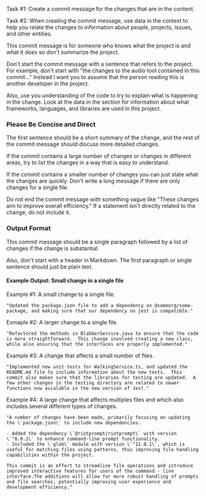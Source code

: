 Task #1: Create a commit message for the changes that are in the content.

Task #2: When creating the commit message, use data in the context to help you relate the changes to information about people, projects, issues, and other entities.

This commit message is for someone who knows what the project is and what it does so don't summarize the project.

Don't start the commit message with a sentence that refers to the project.  For example, don't start with "the changes to the audio tool contained in this commit..."  Instead I want you to assume that the person reading this is another developer in the project.

Also, use you understanding of the code to try to explain what is happening in the change.  Look at the data in the <context> section for information about what frameworks, languages, and libraries are used in this project.

### Please Be Concise and Direct

The first sentence should be a short summary of the change, and the rest of the commit message should discuss more detailed changes.

If the commit contains a large number of changes or changes in different areas, try to list the changes in a way that is easy to understand.

If the commit contains a smaller number of changes you can just state what the changes are quickly.  Don't write a long message if there are only changes for a single file.

Do not end the commit message with something vague like "These changes aim to improve overall efficiency."   If a statement isn't directly related to the change, do not include it.

### Output Format

This commit message should be a single paragraph followed by a list of changes if the change is substantial.

Also, don't start with a header in Markdown.  The first paragraph or single sentence should just be plain text.

#### Example Output: Small change in a single file

Example #1: A small change to a single file.

    "Updated the package.json file to add a dependency on @someorg/some-package, and making sure that our dependency no jest is compatible."

Exmaple #2: A larger change to a single file.

    "Refactored the methods in BlabberService.java to ensure that the code is more straightforward.  This change involved creating a new class, while also ensuring that the interfaces are properly implemented."

Example #3: A change that affects a small number of files.

    "Implemented new unit tests for WalkingService.ts, and updated the README.md file to include information about the new tests.  This commit also makes sure that the libraries for testing are updated.  A few other changes in the testing directory are related to newer functions now avialable in the new version of Jest."

Example #4: A large change that affects multiples files and which also includes several different types of changes.

    "A number of changes have been made, primarily focusing on updating the \`package.json\` to include new dependencies. 

    - Added the dependency \`@riotprompt/riotprompt\` with version \`^0.0.2\` to enhance command-line prompt functionality.
    - Included the \`glob\` module with version \`^11.0.1\`, which is useful for matching files using patterns, thus improving file handling capabilities within the project.

    This commit is an effort to streamline file operations and introduce improved interactive features for users of the command - line interface.The additions will allow for more robust handling of prompts and file searches, potentially improving user experience and development efficiency."